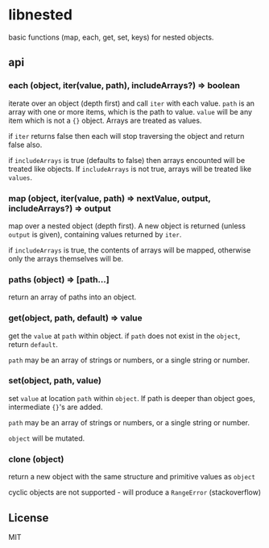 # libnested

basic functions (map, each, get, set, keys) for nested objects.

## api

### each (object, iter(value, path), includeArrays?) => boolean

iterate over an object (depth first) and call `iter` with each value.
`path` is an array with one or more items, which is the path to value.
`value` will be any item which is not a `{}` object. Arrays are treated as values.

if `iter` returns false then each will stop traversing the object and return false also.

if `includeArrays` is true (defaults to false) then arrays
encounted will be treated like objects. If `includeArrays`
is not true, arrays will be treated like `values`.

### map (object, iter(value, path) => nextValue, output, includeArrays?) => output

map over a nested object (depth first). A new object is returned (unless `output` is given), containing values returned by `iter`.

if `includeArrays` is true, the contents of arrays will be mapped,
otherwise only the arrays themselves will be.

### paths (object) => [path...]

return an array of paths into an object.

### get(object, path, default) => value

get the `value` at `path` within object.
if `path` does not exist in the `object`, return `default`.

`path` may be an array of strings or numbers, or a single string or number.

### set(object, path, value)

set `value` at location `path` within `object`.
If path is deeper than object goes, intermediate `{}`'s are added.

`path` may be an array of strings or numbers, or a single string or number.

`object` will be mutated.

### clone (object)

return a new object with the same structure and primitive values as `object`

cyclic objects are not supported - will produce a `RangeError` (stackoverflow)

## License

MIT

